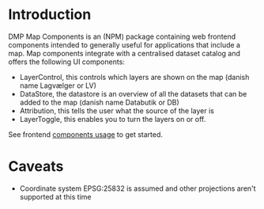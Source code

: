 # Introduction

DMP Map Components is an (NPM) package containing web frontend components intended to generally useful for applications that include a map. Map components integrate with a centralised dataset catalog and offers the following UI components:

* LayerControl, this controls which layers are shown on the map (danish name Lagvælger or LV)
* DataStore, the datastore is an overview of all the datasets that can be added to the map (danish name Databutik or DB)
* Attribution, this tells the user what the source of the layer is
* LayerToggle, this enables you to turn the layers on or off.

See frontend [components usage](./usage/components.md) to get started.

# Caveats

- Coordinate system EPSG:25832 is assumed and other projections aren't supported at this time
